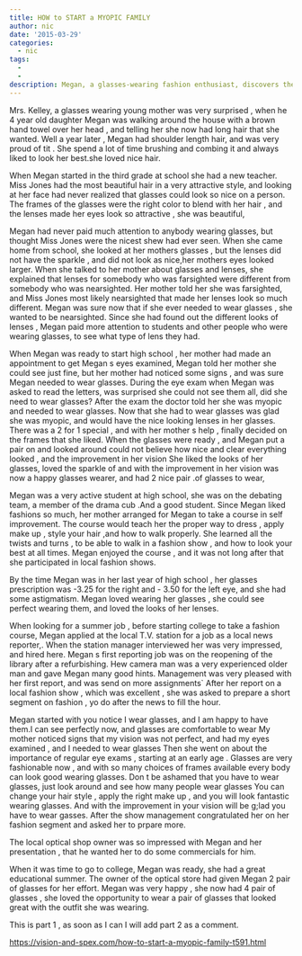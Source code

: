 ```yaml
---
title: HOW to START a MYOPIC FAMILY
author: nic
date: '2015-03-29'
categories:
  - nic
tags:
  - 
  - 
description: Megan, a glasses-wearing fashion enthusiast, discovers the beauty of glasses and embraces her own unique style.
---
```

Mrs. Kelley, a glasses wearing young mother was very surprised , when he 4 year old daughter Megan was walking around the house with a brown hand towel over her head , and telling her she now had long hair that she wanted.
Well a year later , Megan had shoulder length hair, and was very proud of tit .
She spend a lot of time brushing and combing it and always liked to look her best.she loved nice hair.

When Megan started in the third grade at school she had a new teacher.
Miss Jones had the most beautiful hair  in a very attractive style, and looking at her face had never realized that glasses could look so nice on a person.
The frames of the glasses were the right color to blend with her hair , and the lenses made her 
eyes look so attractive , she was beautiful,

Megan had never paid much attention to anybody wearing glasses, but thought Miss Jones were 
the nicest shew had ever seen.
When she came home from school, she looked at her mothers glasses , but the lenses did not have the sparkle  , and did not look as nice,her mothers eyes looked larger.
When she talked to her mother about glasses and lenses, she explained that lenses for somebody who was farsighted were different from somebody  who was nearsighted.
Her mother told her she was farsighted, and Miss Jones most likely nearsighted that made her lenses look so much different.
Megan was sure now that if she ever needed  to wear glasses , she wanted to be nearsighted.
Since she had found out the different looks of lenses , Megan paid more attention to students and other people who were wearing  glasses, to see what type of lens they had.

When Megan was ready to start high school , her mother had made an appointment to get Megan s eyes examined,
Megan told her mother she could see just fine, but her mother had noticed some signs , and was sure Megan needed to wear glasses.
During the eye exam when Megan was asked to read the letters, was surprised she could not see them all, did she need to wear glasses?
After the exam the doctor told her she was myopic and needed to wear glasses.
Now that she had to wear glasses was glad she was myopic, and would have the nice looking lenses 
in her glasses.
There was a 2 for 1 special , and with her mother s help , finally decided on the frames that she 
liked.
When the glasses were ready , and Megan put a pair on and looked around could not believe how
nice and clear everything looked , and the improvement in her vision
She liked the looks of her glasses, loved the sparkle of and with the improvement in her vision 
was now a happy glasses wearer, and had 2 nice  pair .of glasses to wear,

Megan was a very active student at high school, she was on the debating team, a member of the drama cub .And a good student.
Since Megan liked fashions so much, her mother arranged for Megan to take a course in self improvement.
The course would teach her the proper way to dress , apply make up , style your hair ,and how to walk properly.
She learned all the twists and turns , to be able to walk in a fashion show , and how to look your best at all times.
Megan enjoyed the course , and it was not long after that she participated in local fashion shows.

By the time Megan was in her last year of high school , her glasses prescription was -3.25 for the right and - 3.50 for the left eye, and she had some astigmatism.
Megan loved wearing her glasses , she could see perfect wearing them, and loved the looks of her lenses.

When looking for a summer job , before starting college to take a fashion course, Megan applied at the local T.V. station for a job as a local news reporter,.
When the station manager interviewed  her was very impressed, and hired here.
Megan s first reporting job was on the reopening of the library after a refurbishing.
Hew camera man was a very experienced older man and gave Megan many good hints.
Management was very pleased with her first report, and was send on more assignments`
After her report on a local fashion show , which was excellent , she was asked to prepare a 
short segment on fashion , yo do after the news to fill the hour.

Megan started with you  notice I wear glasses, and I am happy to have them.I can see perfectly now, and glasses are comfortable to wear 
My mother noticed signs that my vision was not perfect, and had my eyes examined , and I needed to wear glasses
Then she went on about the importance of regular eye exams , starting at an early age .
Glasses are very fashionable now , and with so many choices of frames available every body can look good wearing glasses.
Don t be ashamed that you have to wear glasses, just look around and see how many people wear glasses
You can change your hair style , apply the right make up , and you will look fantastic wearing glasses.
And with the improvement in your vision will be g;lad you have to wear gasses.
After the show management congratulated her on her fashion segment and asked her to prpare more.

The local optical shop owner was so impressed with Megan and her presentation , that he wanted her to do some commercials for him.

When  it was time to go to college, Megan was ready, she had a great educational summer.
The owner of the optical store had given Megan 2 pair of  glasses for her effort.
Megan was very happy , she now had 4 pair of glasses , she loved the opportunity to wear a pair 
of glasses that looked great with the outfit she was wearing.


This is part 1 , as soon as I can I will add part 2 as a comment.

https://vision-and-spex.com/how-to-start-a-myopic-family-t591.html
